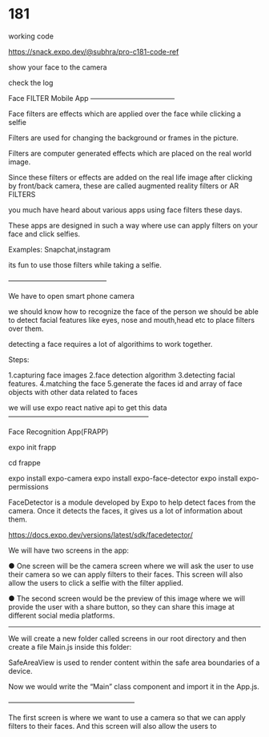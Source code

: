 # 181




working code

https://snack.expo.dev/@subhra/pro-c181-code-ref


show your face to the camera

check the log












Face FILTER Mobile App
————————————

Face filters are effects which are applied over the face while clicking a selfie

Filters are used for changing the background or frames in the picture.


Filters are computer generated effects which are placed on the real world image.


Since these filters or effects are added on the real life image after clicking by front/back camera, these are called augmented reality filters or AR FILTERS

you much have heard about various apps using face filters these days.

These apps are designed in such a way where use can apply filters on your face and click selfies.

Examples: Snapchat,instagram

its fun to use those filters while taking a selfie.

——————————————

We have to open smart phone camera

we should know how to recognize the face of the person
we should be able to detect facial features like eyes, nose and mouth,head etc to place filters over them.

detecting a face requires a lot of algorithims to work together.

Steps:

1.capturing face images
2.face detection algorithm
3.detecting facial features.
4.matching the face
5.generate the faces id and array of face objects with other data related to faces

we will use expo react native api to get this data
————————————————————

Face Recognition App(FRAPP)

expo init frapp

cd frappe

expo install expo-camera
expo install expo-face-detector
expo install expo-permissions

FaceDetector is a module developed by Expo to help detect faces from the camera.
Once it detects the faces, it gives us a lot of information about them.

https://docs.expo.dev/versions/latest/sdk/facedetector/

We will have two screens in the app:

● One screen will be the camera screen where we will ask the
user to use their camera so we can apply filters to their faces.
This screen will also allow the users to click a selfie with the
filter applied.

● The second screen would be the preview of this image where
we will provide the user with a share button, so they can share
this image at different social media platforms.

----------------------------------------------
We will create a new folder called
screens in our root directory and then
create a file Main.js inside this folder:

SafeAreaView is used to render
content within the safe area
boundaries of a device.

Now we would write the “Main” class
component and import it in the App.js.

——————————————————

The first screen is where we want to
use a camera so that we can apply
filters to their faces.
And this screen will also allow the
users to 



